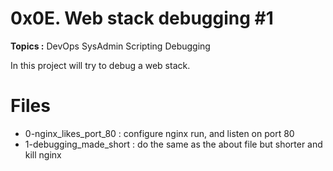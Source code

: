 # 0x0E. Web stack debugging #1
**Topics :** DevOps SysAdmin Scripting Debugging

In this project will try to debug a web stack.

# Files
- 0-nginx_likes_port_80 : configure nginx run, and listen on port 80
- 1-debugging_made_short : do the same as the about file but shorter and kill
nginx

